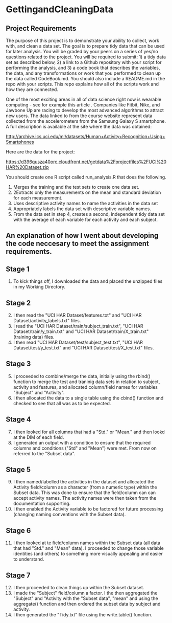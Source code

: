 # GettingandCleaningData
## Project Requirements
The purpose of this project is to demonstrate your ability to collect, work with, and clean a data set. The goal is to prepare tidy data that can be used for later analysis. You will be graded by your peers on a series of yes/no questions related to the project. You will be required to submit: 1) a tidy data set as described below, 2) a link to a Github repository with your script for performing the analysis, and 3) a code book that describes the variables, the data, and any transformations or work that you performed to clean up the data called CodeBook.md. You should also include a README.md in the repo with your scripts. This repo explains how all of the scripts work and how they are connected. 

One of the most exciting areas in all of data science right now is wearable computing - see for example this article . Companies like Fitbit, Nike, and Jawbone Up are racing to develop the most advanced algorithms to attract new users. The data linked to from the course website represent data collected from the accelerometers from the Samsung Galaxy S smartphone. A full description is available at the site where the data was obtained:

http://archive.ics.uci.edu/ml/datasets/Human+Activity+Recognition+Using+Smartphones

Here are the data for the project:

https://d396qusza40orc.cloudfront.net/getdata%2Fprojectfiles%2FUCI%20HAR%20Dataset.zip

 You should create one R script called run_analysis.R that does the following. 

 1. Merges the training and the test sets to create one data set.
 2. 2Extracts only the measurements on the mean and standard deviation for each measurement. 
 3. Uses descriptive activity names to name the activities in the data set  
 4. Appropriately labels the data set with descriptive variable names. 
 5. From the data set in step 4, creates a second, independent tidy data set with the average of each variable for each activity and   each subject.


## An explanation of how I went about developing the code neccesary to meet the assignment requirements.
## Stage 1
1. To kick things off, I downloaded the data and placed the unzipped files in my Working Directory.
## Stage 2
2. I then read the "UCI HAR Dataset/features.txt" and "UCI HAR Dataset/activity_labels.txt" files.
3. I read the "UCI HAR Dataset/train/subject_train.txt", "UCI HAR Dataset/train/y_train.txt" and "UCI HAR Dataset/train/X_train.txt"    (training data) files.
4. I then read "UCI HAR Dataset/test/subject_test.txt", "UCI HAR Dataset/test/y_test.txt" and "UCI HAR Dataset/test/X_test.txt"        files.
## Stage 3
5. I proceeded to combine/merge the data, initially using the rbind() function to merge the test and traninig data sets in relation    to subject, activity and features, and allocated column/field names for variables "Subject" and "Activity".
6. I then allocated the data to a single table using the cbind() function and checked to see that all was as to be expected. 
## Stage 4
7. I then looked for all columns that had a "Std." or "Mean." and then lookd at the DIM of each field.
8. I generated an output with a condition to ensure that the required columns and conditions ("Std" and "Mean") were met.  From now    on referred to the "Subset data".
## Stage 5
9. I then named/labelled the activities in the dataset and allocated the Activity field/column as a character (from a numeric type) within the Subset data.  This was done to ensure that the field/column can can accept activity names.  The activity names were then taken from the documentation supporting.  
10. I then enabled the Activity variable to be factored for future processing (changing naming conventions with the Subset data).
## Stage 6
11. I then looked at te field/column names within the Subset data (all data that had "Std." and "Mean" data).  I proceeded to change those variable identities (and others) to something more visually appealing and easier to understand.
## Stage 7
12. I then proceeded to clean things up within the Subset dataset.
13. I made the "Subject" field/column a factor.  I the then aggregated the "Subject" and "Activity with the "Subset data", "mean" and using the aggregate() function and then ordered the subset data by subject and activity.
14. I then generated the "Tidy.txt" file using the write.table() function.
